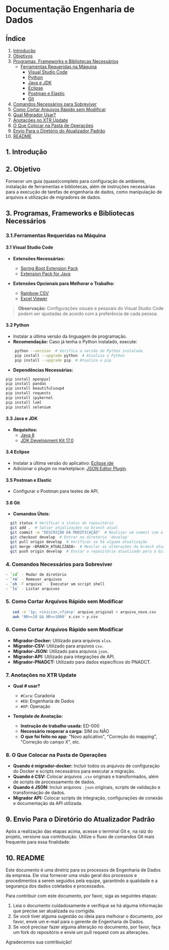 # Documentação Engenharia de Dados
## Índice

1. [Introdução](#introdução)
2. [Objetivos](#objetivos)
3. [Programas, Frameworks e Bibliotecas Necessários](#programas-frameworks-e-bibliotecas-necessários)
   - [Ferramentas Requeridas na Máquina](#ferramentas-requeridas-na-máquina)
     - [Visual Studio Code](#visual-studio-code)
     - [Python](#python)
     - [Java e JDK](#java-e-jdk)
     - [Eclipse](#eclipse)
     - [Postman e Elastic](#postman-e-elastic)
     - [Git](#git)
4. [Comandos Necessários para Sobreviver](#comandos-necessários-para-sobreviver)
5. [Como Cortar Arquivos Rápido sem Modificar](#como-cortar-arquivos-rápido-sem-modificar)
6. [Qual Migrador Usar?](#qual-migrador-usar)
7. [Anotações no XTR Update](#anotações-no-xtr-update-ed-cura-op)
8. [O Que Colocar na Pasta de Operações](#o-que-colocar-na-pasta-de-operações)
9. [Envio Para o Diretório do Atualizador Padrão](#envio-para-o-diretório-do-atualizador-padrão)
10. [README](#readme)


## 1. Introdução

## 2. Objetivo
Fornecer um guia (quase)completo para configuração de ambiente, instalação de ferramentas e bibliotecas, além de instruções necessárias para a execução de tarefas de engenharia de dados, como manipulação de arquivos e utilização de migradores de dados.


## 3. Programas, Frameworks e Bibliotecas Necessários

### 3.1.Ferramentas Requeridas na Máquina

#### 3.1 Visual Studio Code
- **Extensões Necessárias:**
  - [Spring Boot Extension Pack](https://marketplace.visualstudio.com/items?itemName=Pivotal.vscode-spring-boot)
  - [Extension Pack for Java](https://marketplace.visualstudio.com/items?itemName=vscjava.vscode-java-pack)
  
- **Extensões Opcionais para Melhorar o Trabalho:**
  - [Rainbow CSV](https://marketplace.visualstudio.com/items?itemName=mechatroner.rainbow-csv)
  - [Excel Viewer](https://marketplace.visualstudio.com/items?itemName=GrapeCity.gc-excelviewer)

> **Observação:** Configurações visuais e pessoais do Visual Studio Code podem ser ajustadas de acordo com a preferência de cada pessoa.
#### 3.2 Python
- Instalar a última versão da linguagem de programação.
- **Recomendação:** Caso já tenha o Python instalado, execute:
```bash
    python --version  # Verifica a versão do Python instalada
    pip install --upgrade python  # Atualiza o Python
    pip install --upgrade pip  # Atualiza o pip
```
- **Dependências Necessárias:**
```bash
pip install openpyxl
pip install pandas
pip install beautifulsoup4
pip install requests
pip install ipykernel
pip install lxml
pip install selenium
```
#### 3.3 Java e JDK
- **Requisitos:**
    - [Java 8](https://www.java.com/pt-BR/download/ie_manual.jsp?locale=pt_BR)
    - [JDK Development Kit 17.0](https://download.oracle.com/java/17/archive/jdk-17.0.11_windows-x64_bin.msi)

#### 3.4 Eclipse
  -  Instalar a última versão do aplicativo: [Eclipse ide](https://www.eclipse.org/downloads/download.php?file=/oomph/epp/2024-06/R/eclipse-inst-jre-win64.exe)
  -  Adicionar o plugin no marketplace: [JSON Editor Plugin](https://marketplace.eclipse.org/).
#### 3.5 Postman e Elastic
- Configurar o Postman para testes de API.

#### 3.6 Git
- **Comandos Úteis:**
```bash
  git status # Verificar o status do repositório
  git add .  # Salvar atualizações na branch atual
  git commit -m "DESCRIÇÃO DA MODIFICAÇÃO"  # Realizar um commit com a descrição do nome da Entidade
  git checkout develop  # Entrar no diretório 'develop'
  git pull origin develop  # Verificar se há alguma atualização
  git merge <BRANCH_ATUALIZADA>  # Mesclar as alterações da branch atualizada para o repositório 'develop'
  git push origin develop  # Enviar o repositório atualizado para o GitLab
```
### 4. Comandos Necessários para Sobreviver
```bash
- `cd` - Mudar de diretório
- `rm` - Remover arquivos
- `sh -T arquivo` - Executar um script shell
- `ls` - Listar arquivos
```
### 5. Como Cortar Arquivos Rápido sem Modificar
 ```bash
    sed -n '1p; <inicio>,<fim>p' arquivo_original > arquivo_novo.csv
    awk 'NR>=10 && NR<=1000' x.csv > y.csv
```
### 6. Como Cortar Arquivos Rápido sem Modificar
- **Migrador-Docker:** Utilizado para arquivos `xlsx`.
- **Migrador-CSV:** Utilizado para arquivos `csv`.
- **Migrador-JSON:** Utilizado para arquivos `json`.
- **Migrador-API:** Utilizado para integrações de API.
- **Migrador-PNADCT:** Utilizado para dados específicos do PNADCT.
### 7. Anotações no XTR Update 

- **Qual # usar?**
  - `#Cura`: Curadoria
  - `#ED`: Engenharia de Dados
  - `#OP`: Operação

- **Template de Anotação:**
  - **Instrução de trabalho usada:** ED-000
  - **Necessário reoperar a carga:** SIM ou NÃO
  - **O que foi feito no app:** "Novo aplicativo", "Correção do mapping", "Correção do campo X", etc.


### 8. O Que Colocar na Pasta de Operações

- **Quando é migrador-docker:** Incluir todos os arquivos de configuração do Docker e scripts necessários para executar a migração.
- **Quando é CSV:** Colocar arquivos `.csv` originais e transformados, além de scripts de processamento de dados.
- **Quando é JSON:** Incluir arquivos `.json` originais, scripts de validação e transformação de dados.
- **Migrador API:** Colocar scripts de integração, configurações de conexão e documentação da API utilizada.

## 9. Envio Para o Diretório do Atualizador Padrão

Após a realização das etapas acima, acesse o terminal Git e, na raiz do projeto, versione sua contribuição. Utilize o fluxo de comandos Git mais frequente para essa finalidade:




## 10. README

Este documento é uma diretriz para os processos de Engenharia de Dados da empresa. Ele visa fornecer uma visão geral dos processos e procedimentos a serem seguidos pela equipe, garantindo a qualidade e a segurança dos dados coletados e processados.

Para contribuir com este documento, por favor, siga as seguintes etapas:

1. Leia o documento cuidadosamente e verifique se há alguma informação que precise ser atualizada ou corrigida.
2. Se você tiver alguma sugestão ou ideia para melhorar o documento, por favor, envie um e-mail para o gerente de Engenharia de Dados.
3. Se você precisar fazer alguma alteração no documento, por favor, faça um fork do repositório e envie um pull request com as alterações.

Agradecemos sua contribuição!